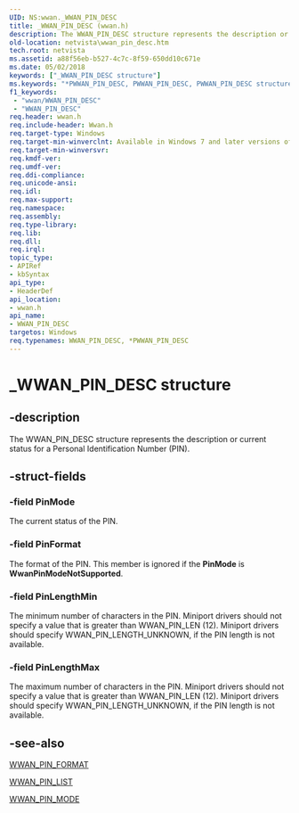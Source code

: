 ```yaml
---
UID: NS:wwan._WWAN_PIN_DESC
title: _WWAN_PIN_DESC (wwan.h)
description: The WWAN_PIN_DESC structure represents the description or current status for a Personal Identification Number (PIN).
old-location: netvista\wwan_pin_desc.htm
tech.root: netvista
ms.assetid: a88f56eb-b527-4c7c-8f59-650dd10c671e
ms.date: 05/02/2018
keywords: ["_WWAN_PIN_DESC structure"]
ms.keywords: "*PWWAN_PIN_DESC, PWWAN_PIN_DESC, PWWAN_PIN_DESC structure pointer [Network Drivers Starting with Windows Vista], WWAN_PIN_DESC, WWAN_PIN_DESC structure [Network Drivers Starting with Windows Vista], WwanRef_a0c1c3f2-0fcd-465f-bab6-5fa4887159b8.xml, _WWAN_PIN_DESC, netvista.wwan_pin_desc, wwan/PWWAN_PIN_DESC, wwan/WWAN_PIN_DESC"
f1_keywords:
 - "wwan/WWAN_PIN_DESC"
 - "WWAN_PIN_DESC"
req.header: wwan.h
req.include-header: Wwan.h
req.target-type: Windows
req.target-min-winverclnt: Available in Windows 7 and later versions of Windows.
req.target-min-winversvr: 
req.kmdf-ver: 
req.umdf-ver: 
req.ddi-compliance: 
req.unicode-ansi: 
req.idl: 
req.max-support: 
req.namespace: 
req.assembly: 
req.type-library: 
req.lib: 
req.dll: 
req.irql: 
topic_type:
- APIRef
- kbSyntax
api_type:
- HeaderDef
api_location:
- wwan.h
api_name:
- WWAN_PIN_DESC
targetos: Windows
req.typenames: WWAN_PIN_DESC, *PWWAN_PIN_DESC
---
```


# _WWAN_PIN_DESC structure


## -description


The WWAN_PIN_DESC structure represents the description or current status for a Personal
  Identification Number (PIN).


## -struct-fields




### -field PinMode

The current status of the PIN.


### -field PinFormat

The format of the PIN. This member is ignored if the 
     <b>PinMode</b> is 
     <b>WwanPinModeNotSupported</b>.


### -field PinLengthMin

The minimum number of characters in the PIN. Miniport drivers should not specify a value that is
     greater than WWAN_PIN_LEN (12). Miniport drivers should specify WWAN_PIN_LENGTH_UNKNOWN, if the PIN
     length is not available.


### -field PinLengthMax

The maximum number of characters in the PIN. Miniport drivers should not specify a value that is
     greater than WWAN_PIN_LEN (12). Miniport drivers should specify WWAN_PIN_LENGTH_UNKNOWN, if the PIN
     length is not available.


## -see-also




<a href="https://docs.microsoft.com/windows-hardware/drivers/ddi/wwan/ne-wwan-_wwan_pin_format">WWAN_PIN_FORMAT</a>



<a href="https://docs.microsoft.com/windows-hardware/drivers/ddi/wwan/ns-wwan-_wwan_pin_list">WWAN_PIN_LIST</a>



<a href="https://docs.microsoft.com/windows-hardware/drivers/ddi/wwan/ne-wwan-_wwan_pin_mode">WWAN_PIN_MODE</a>
 

 

